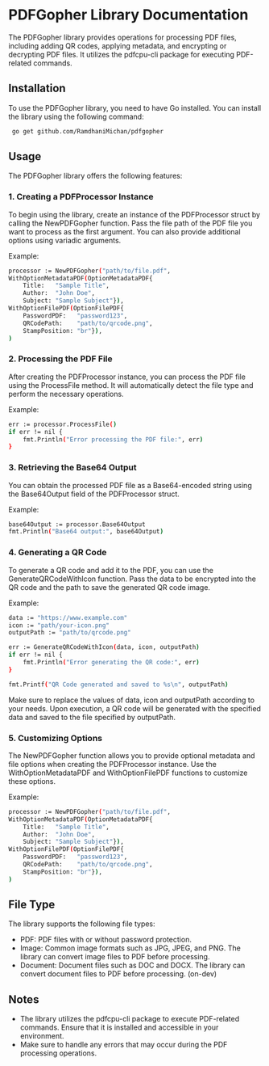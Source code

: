
# PDFGopher Library Documentation

The PDFGopher library provides operations for processing PDF files, including adding QR codes, applying metadata, and encrypting or decrypting PDF files. It utilizes the pdfcpu-cli package for executing PDF-related commands.




## Installation

To use the PDFGopher library, you need to have Go installed. You can install the library using the following command:
```bash
 go get github.com/RamdhaniMichan/pdfgopher
```
    
## Usage
The PDFGopher library offers the following features:

### 1. Creating a PDFProcessor Instance
To begin using the library, create an instance of the PDFProcessor struct by calling the NewPDFGopher function. Pass the file path of the PDF file you want to process as the first argument. You can also provide additional options using variadic arguments.

Example:

```bash
processor := NewPDFGopher("path/to/file.pdf",
WithOptionMetadataPDF(OptionMetadataPDF{
    Title:   "Sample Title",
    Author:  "John Doe",
    Subject: "Sample Subject"}),
WithOptionFilePDF(OptionFilePDF{
    PasswordPDF:   "password123",
    QRCodePath:    "path/to/qrcode.png",
    StampPosition: "br"}),
)
```

### 2. Processing the PDF File
After creating the PDFProcessor instance, you can process the PDF file using the ProcessFile method. It will automatically detect the file type and perform the necessary operations.

Example:

```bash
err := processor.ProcessFile()
if err != nil {
    fmt.Println("Error processing the PDF file:", err)
}
```

### 3. Retrieving the Base64 Output
You can obtain the processed PDF file as a Base64-encoded string using the Base64Output field of the PDFProcessor struct.

Example:

```bash
base64Output := processor.Base64Output
fmt.Println("Base64 output:", base64Output)
```

### 4. Generating a QR Code
To generate a QR code and add it to the PDF, you can use the GenerateQRCodeWithIcon function. Pass the data to be encrypted into the QR code and the path to save the generated QR code image.

Example:

```bash
data := "https://www.example.com"
icon := "path/your-icon.png"
outputPath := "path/to/qrcode.png"

err := GenerateQRCodeWithIcon(data, icon, outputPath)
if err != nil {
    fmt.Println("Error generating the QR code:", err)
}

fmt.Printf("QR Code generated and saved to %s\n", outputPath)
```

Make sure to replace the values of data, icon and outputPath according to your needs. Upon execution, a QR code will be generated with the specified data and saved to the file specified by outputPath.

### 5. Customizing Options
The NewPDFGopher function allows you to provide optional metadata and file options when creating the PDFProcessor instance. Use the WithOptionMetadataPDF and WithOptionFilePDF functions to customize these options.

Example:

```bash
processor := NewPDFGopher("path/to/file.pdf",
WithOptionMetadataPDF(OptionMetadataPDF{
    Title:   "Sample Title",
    Author:  "John Doe",
    Subject: "Sample Subject"}),
WithOptionFilePDF(OptionFilePDF{
    PasswordPDF:   "password123",
    QRCodePath:    "path/to/qrcode.png",
    StampPosition: "br"}),
)
```


## File Type
The library supports the following file types:

* PDF: PDF files with or without password protection.
* Image: Common image formats such as JPG, JPEG, and PNG. The library can convert image files to PDF before processing.
* Document: Document files such as DOC and DOCX. The library can convert document files to PDF before processing. (on-dev)
## Notes
* The library utilizes the pdfcpu-cli package to execute PDF-related commands. Ensure that it is installed and accessible in your environment.
* Make sure to handle any errors that may occur during the PDF processing operations.